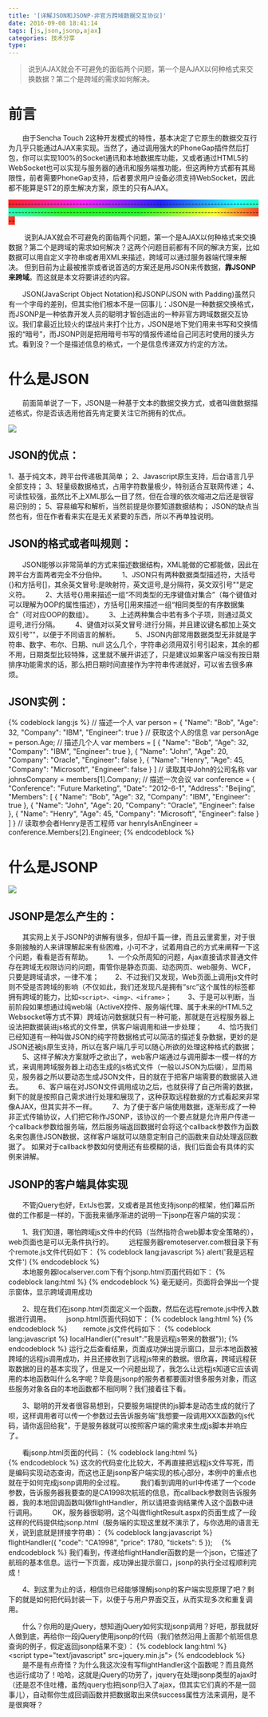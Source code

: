 ```yaml
---
title: '[详解JSON和JSONP-非官方跨域数据交互协议]'
date: 2016-09-08 18:41:14
tags: [js,json,jsonp,ajax]
categories: 技术分享
type: 
---
```



>说到AJAX就会不可避免的面临两个问题，第一个是AJAX以何种格式来交换数据？第二个是跨域的需求如何解决。

# 前言 # 
 
&emsp;&emsp;由于Sencha Touch 2这种开发模式的特性，基本决定了它原生的数据交互行为几乎只能通过AJAX来实现。当然了，通过调用强大的PhoneGap插件然后打包，你可以实现100%的Socket通讯和本地数据库功能，又或者通过HTML5的WebSocket也可以实现与服务器的通讯和服务端推功能，但这两种方式都有其局限性，前者需要PhoneGap支持，后者要求用户设备必须支持WebSocket，因此都不能算是ST2的原生解决方案，原生的只有AJAX。

<font style="background-image:-webkit-gradient( linear, left top, right top, color-stop(0, #f22), color-stop(0.15, #f2f), color-stop(0.3, #22f), color-stop(0.45, #2ff), color-stop(0.6, #2f2),color-stop(0.75, #2f2), color-stop(0.9, #ff2), color-stop(1,#f22) );">--------------------------------------------------------------------------------------------------------------------------------------------------------------</font> 
<!-- more -->
&emsp;&emsp; 说到AJAX就会不可避免的面临两个问题，第一个是AJAX以何种格式来交换数据？第二个是跨域的需求如何解决？这两个问题目前都有不同的解决方案，比如数据可以用自定义字符串或者用XML来描述，跨域可以通过服务器端代理来解决。 但到目前为止最被推崇或者说首选的方案还是用JSON来传数据，**靠JSONP来跨域**。而这就是本文将要讲述的内容。 

&emsp;&emsp;JSON(JavaScript Object Notation)和JSONP(JSON with Padding)虽然只有一个字母的差别，但其实他们根本不是一回事儿：JSON是一种数据交换格式，而JSONP是一种依靠开发人员的聪明才智创造出的一种非官方跨域数据交互协议。我们拿最近比较火的谍战片来打个比方，JSON是地下党们用来书写和交换情报的“暗号”，而JSONP则是把用暗号书写的情报传递给自己同志时使用的接头方式。看到没？一个是描述信息的格式，一个是信息传递双方约定的方法。 


# 什么是JSON # 

  &emsp;&emsp;前面简单说了一下，JSON是一种基于文本的数据交换方式，或者叫做数据描述格式，你是否该选用他首先肯定要关注它所拥有的优点。

![](https://oci0xa33t.qnssl.com/json)

## **JSON**的优点： ## 

1、基于纯文本，跨平台传递极其简单； 
2、Javascript原生支持，后台语言几乎全部支持； 
3、轻量级数据格式，占用字符数量极少，特别适合互联网传递； 
4、可读性较强，虽然比不上XML那么一目了然，但在合理的依次缩进之后还是很容易识别的； 
5、容易编写和解析，当然前提是你要知道数据结构； 
JSON的缺点当然也有，但在作者看来实在是无关紧要的东西，所以不再单独说明。 

## JSON的格式或者叫规则：  ##

&emsp;&emsp;JSON能够以非常简单的方式来描述数据结构，XML能做的它都能做，因此在跨平台方面两者完全不分伯仲。 
&emsp;&emsp;1、JSON只有两种数据类型描述符，大括号{}和方括号[]，其余英文冒号:是映射符，英文逗号,是分隔符，英文双引号""是定义符。 
&emsp;&emsp;2、大括号{}用来描述一组“不同类型的无序键值对集合”（每个键值对可以理解为OOP的属性描述），方括号[]用来描述一组“相同类型的有序数据集合”（可对应OOP的数组）。 
&emsp;&emsp;3、上述两种集合中若有多个子项，则通过英文逗号,进行分隔。 
&emsp;&emsp;4、键值对以英文冒号:进行分隔，并且建议键名都加上英文双引号”"，以便于不同语言的解析。 
&emsp;&emsp;5、JSON内部常用数据类型无非就是字符串、数字、布尔、日期、null 这么几个，字符串必须用双引号引起来，其余的都不用，日期类型比较特殊，这里就不展开讲述了，只是建议如果客户端没有按日期排序功能需求的话，那么把日期时间直接作为字符串传递就好，可以省去很多麻烦。 

## JSON实例：  ##

{% codeblock lang:js %}
		// 描述一个人 
var person = { 
"Name": "Bob", 
"Age": 32, 
"Company": "IBM", 
"Engineer": true 
} 
// 获取这个人的信息 
var personAge = person.Age; 
// 描述几个人 
var members = [ 
{ 
"Name": "Bob", 
"Age": 32, 
"Company": "IBM", 
"Engineer": true 
}, 
{ 
"Name": "John", 
"Age": 20, 
"Company": "Oracle", 
"Engineer": false 
}, 
{ 
"Name": "Henry", 
"Age": 45, 
"Company": "Microsoft", 
"Engineer": false 
} 
] 
// 读取其中John的公司名称 
var johnsCompany = members[1].Company; 
// 描述一次会议 
var conference = { 
"Conference": "Future Marketing", 
"Date": "2012-6-1", 
"Address": "Beijing", 
"Members": 
[ 
{ 
"Name": "Bob", 
"Age": 32, 
"Company": "IBM", 
"Engineer": true 
}, 
{ 
"Name": "John", 
"Age": 20, 
"Company": "Oracle", 
"Engineer": false 
}, 
{ 
"Name": "Henry", 
"Age": 45, 
"Company": "Microsoft", 
"Engineer": false 
} 
] 
} 
// 读取参会者Henry是否工程师 
var henryIsAnEngineer = conference.Members[2].Engineer; 
{% endcodeblock %}

# 什么是JSONP #

![](https://oci0xa33t.qnssl.com/jsonp)

## JSONP是怎么产生的： ##

&emsp;&emsp;其实网上关于JSONP的讲解有很多，但却千篇一律，而且云里雾里，对于很多刚接触的人来讲理解起来有些困难，小可不才，试着用自己的方式来阐释一下这个问题，看看是否有帮助。
&emsp;&emsp;1、一个众所周知的问题，Ajax直接请求普通文件存在跨域无权限访问的问题，甭管你是静态页面、动态网页、web服务、WCF，只要是跨域请求，一律不准；
&emsp;&emsp;2、不过我们又发现，Web页面上调用js文件时则不受是否跨域的影响（不仅如此，我们还发现凡是拥有”src”这个属性的标签都拥有跨域的能力，比如`<script>、<img>、<iframe>`；
&emsp;&emsp;3、于是可以判断，当前阶段如果想通过纯web端（ActiveX控件、服务端代理、属于未来的HTML5之Websocket等方式不算）跨域访问数据就只有一种可能，那就是在远程服务器上设法把数据装进js格式的文件里，供客户端调用和进一步处理；
&emsp;&emsp;4、恰巧我们已经知道有一种叫做JSON的纯字符数据格式可以简洁的描述复杂数据，更妙的是JSON还被js原生支持，所以在客户端几乎可以随心所欲的处理这种格式的数据；
&emsp;&emsp;5、这样子解决方案就呼之欲出了，web客户端通过与调用脚本一模一样的方式，来调用跨域服务器上动态生成的js格式文件（一般以JSON为后缀），显而易见，服务器之所以要动态生成JSON文件，目的就在于把客户端需要的数据装入进去。
&emsp;&emsp;6、客户端在对JSON文件调用成功之后，也就获得了自己所需的数据，剩下的就是按照自己需求进行处理和展现了，这种获取远程数据的方式看起来非常像AJAX，但其实并不一样。
&emsp;&emsp;7、为了便于客户端使用数据，逐渐形成了一种非正式传输协议，人们把它称作JSONP，该协议的一个要点就是允许用户传递一个callback参数给服务端，然后服务端返回数据时会将这个callback参数作为函数名来包裹住JSON数据，这样客户端就可以随意定制自己的函数来自动处理返回数据了。
如果对于callback参数如何使用还有些模糊的话，我们后面会有具体的实例来讲解。

## JSONP的客户端具体实现 ##

&emsp;&emsp;不管jQuery也好，ExtJs也罢，又或者是其他支持jsonp的框架，他们幕后所做的工作都是一样的，下面我来循序渐进的说明一下jsonp在客户端的实现：

&emsp;&emsp;1、我们知道，哪怕跨域js文件中的代码（当然指符合web脚本安全策略的），web页面也是可以无条件执行的。
&emsp;&emsp;远程服务器remoteserver.com根目录下有个remote.js文件代码如下：
{% codeblock lang:javascript %}
	alert('我是远程文件')
{% endcodeblock %}	
&emsp;&emsp;本地服务器localserver.com下有个jsonp.html页面代码如下：
{% codeblock lang:html %}
	<!DOCTYPE html PUBLIC "-//W3C//DTD XHTML 1.0 Transitional//EN" "http://www.w3.org/TR/xhtml1/DTD/xhtml1-transitional.dtd"> 
	<html xmlns="http://www.w3.org/1999/xhtml"> 
	<head> 
	<title></title> 
	<script type="text/javascript" src="http://remoteserver.com/   remote.js"></script> 
	</head> 
	<body> 
	</body> 
	</html> 
{% endcodeblock %}
毫无疑问，页面将会弹出一个提示窗体，显示跨域调用成功

&emsp;&emsp;2、现在我们在jsonp.html页面定义一个函数，然后在远程remote.js中传入数据进行调用。 
&emsp;&emsp;jsonp.html页面代码如下：
{% codeblock lang:html %}
	<!DOCTYPE html PUBLIC "-//W3C//DTD XHTML 1.0 Transitional//EN" "http://www.w3.org/TR/xhtml1/DTD/xhtml1-transitional.dtd"> 
	<html xmlns="http://www.w3.org/1999/xhtml"> 
	<head> 
	<title></title> 
	<script type="text/javascript"> 
	var localHandler = function(data){ 
	   alert('我是本地函数，可以被跨域的remote.js文件调用，远程js带来的数据是：' + data.result); 
	}; 
	</script> 
	<script type="text/javascript" src="http://remoteserver.com/remote.js"></script> 
	</head> 
	<body> 
	</body> 
	</html>
{% endcodeblock %}
&emsp;&emsp;remote.js文件代码如下：
{% codeblock lang:javascript %}	
	localHandler({"result":"我是远程js带来的数据"});
{% endcodeblock %} 
运行之后查看结果，页面成功弹出提示窗口，显示本地函数被跨域的远程js调用成功，并且还接收到了远程js带来的数据。很欣喜，跨域远程获取数据的目的基本实现了，但是又一个问题出现了，我怎么让远程js知道它应该调用的本地函数叫什么名字呢？毕竟是jsonp的服务者都要面对很多服务对象，而这些服务对象各自的本地函数都不相同啊？我们接着往下看。
 
&emsp;&emsp;3、聪明的开发者很容易想到，只要服务端提供的js脚本是动态生成的就行了呗，这样调用者可以传一个参数过去告诉服务端“我想要一段调用XXX函数的js代码，请你返回给我”，于是服务器就可以按照客户端的需求来生成js脚本并响应了。 

　　看jsonp.html页面的代码：
{% codeblock lang:html %}	
	<!DOCTYPE html PUBLIC "-//W3C//DTD XHTML 1.0 Transitional//EN" "http://www.w3.org/TR/xhtml1/DTD/xhtml1-transitional.dtd"> 
	<html xmlns="http://www.w3.org/1999/xhtml"> 
	<head> 
	<title></title> 
	<script type="text/javascript"> 
		// 得到航班信息查询结果后的回调函数 
		var flightHandler = function(data){ 
		alert('你查询的航班结果是：票价 ' + data.price + ' 元，' + '余票 ' + data.tickets + ' 张。'); 
		}; 
		// 提供jsonp服务的url地址（不管是什么类型的地址，最终生成的返回值都是一段javascript代码） 
		var url = "http://flightQuery.com/jsonp/flightResult.aspx?code=CA1998&callback=flightHandler"; 
		// 创建script标签，设置其属性 
		var script = document.createElement('script'); 
		script.setAttribute('src', url); 
		// 把script标签加入head，此时调用开始 
		document.getElementsByTagName('head')[0].appendChild(script); 
		</script> 
	</head> 
	<body> 
	</body> 
	</html> 
{% endcodeblock %} 
这次的代码变化比较大，不再直接把远程js文件写死，而是编码实现动态查询，而这也正是jsonp客户端实现的核心部分，本例中的重点也就在于如何完成jsonp调用的全过程。 
&emsp;&emsp;我们看到调用的url中传递了一个code参数，告诉服务器我要查的是CA1998次航班的信息，而callback参数则告诉服务器，我的本地回调函数叫做flightHandler，所以请把查询结果传入这个函数中进行调用。 
&emsp;&emsp;OK，服务器很聪明，这个叫做flightResult.aspx的页面生成了一段这样的代码提供给jsonp.html（服务端的实现这里就不演示了，与你选用的语言无关，说到底就是拼接字符串）： 
{% codeblock lang:javascript %}	
	flightHandler({ 
	"code": "CA1998", 
	"price": 1780, 
	"tickets": 5 
	});　
{% endcodeblock %}
我们看到，传递给flightHandler函数的是一个json，它描述了航班的基本信息。运行一下页面，成功弹出提示窗口，jsonp的执行全过程顺利完成！ 

&emsp;&emsp;4、到这里为止的话，相信你已经能够理解jsonp的客户端实现原理了吧？剩下的就是如何把代码封装一下，以便于与用户界面交互，从而实现多次和重复调用。 

&emsp;&emsp;什么？你用的是jQuery，想知道jQuery如何实现jsonp调用？好吧，那我就好人做到底，再给你一段jQuery使用jsonp的代码（我们依然沿用上面那个航班信息查询的例子，假定返回jsonp结果不变）：
{% codeblock lang:html %}	
	<!DOCTYPE html PUBLIC "-//W3C//DTD XHTML 1.0 Transitional//EN" "http://www.w3.org/TR/xhtml1/DTD/xhtml1-transitional.dtd"> 
	<html xmlns="http://www.w3.org/1999/xhtml" > 
	<head> 
	<title>Untitled Page</title> 
	<script type="text/javascript" src=jquery.min.js"></script> 
	<script type="text/javascript"> 
		jQuery(document).ready(function(){ 
		$.ajax({ 
		type: "get", 
		async: false, 
		url: "http://flightQuery.com/jsonp/flightResult.aspx?code=CA1998", 
		dataType: "jsonp", 
		jsonp: "callback",//传递给请求处理程序或页面的，用以获得jsonp回调函数名的参数名(一般默认为:callback) 
		jsonpCallback:"flightHandler",//自定义的jsonp回调函数名称，默认为jQuery自动生成的随机函数名，也可以写"?"，jQuery会自动为你处理数据 
		success: function(json){ 
		alert('您查询到航班信息：票价： ' + json.price + ' 元，余票： ' + json.tickets + ' 张。'); 
		}, 
		error: function(){ 
		alert('fail'); 
		} 
		}); 
		}); 
	</script> 
	</head> 
	<body> 
	</body> 
	</html> 
{% endcodeblock %}
&emsp;&emsp;是不是有点奇怪？为什么我这次没有写flightHandler这个函数呢？而且竟然也运行成功了！哈哈，这就是jQuery的功劳了，jquery在处理jsonp类型的ajax时（还是忍不住吐槽，虽然jquery也把jsonp归入了ajax，但其实它们真的不是一回事儿），自动帮你生成回调函数并把数据取出来供success属性方法来调用，是不是很爽呀？
